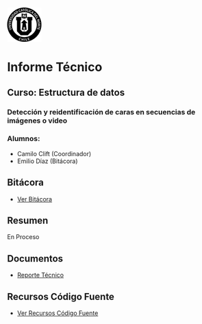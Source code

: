![Logo UCN](https://github.com/CCliftS/ED21-02-Clift-Diaz/blob/main/Docs/Imagenes/60x60-ucn-negro.png)
# Informe Técnico
## Curso: Estructura de datos
### Detección y reidentificación de caras en secuencias de imágenes o video
### Alumnos:
- Camilo Clift (Coordinador)
- Emilio Díaz (Bitácora)
## Bitácora
- [Ver Bitácora](https://github.com/CCliftS/ED21-02-Clift-Diaz/blob/main/Docs/BITACORA.md)
## Resumen
En Proceso
## Documentos
- [Reporte Técnico](https://github.com/CCliftS/ED21-02-Clift-Diaz/blob/main/Docs/README.md)
## Recursos Código Fuente
- [Ver Recursos Código Fuente](https://github.com/CCliftS/ED21-02-Clift-Diaz/tree/main/Resources)
